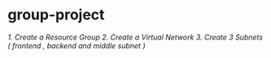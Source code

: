 # group-project
*1. Create a Resource Group*
*2. Create a Virtual Network*
*3. Create 3 Subnets ( frontend , backend and middle subnet )*
